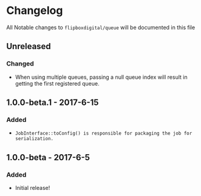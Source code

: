 # Changelog
All Notable changes to `flipboxdigital/queue` will be documented in this file

## Unreleased
### Changed
- When using multiple queues, passing a null queue index will result in getting the first registered queue.

## 1.0.0-beta.1 - 2017-6-15
### Added
- `JobInterface::toConfig() is responsible for packaging the job for serialization.`

## 1.0.0-beta - 2017-6-5
### Added
- Initial release!